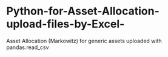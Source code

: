 # Python-for-Asset-Allocation-upload-files-by-Excel-
Asset Allocation (Markowitz) for generic assets uploaded with pandas.read_csv
